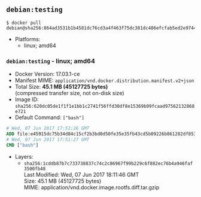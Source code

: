 ## `debian:testing`

```console
$ docker pull debian@sha256:864ad3531b1b4581dc76cd3a4f463f75dc381dc486efcfab5ed2e9744e0d4748
```

-	Platforms:
	-	linux; amd64

### `debian:testing` - linux; amd64

-	Docker Version: 17.03.1-ce
-	Manifest MIME: `application/vnd.docker.distribution.manifest.v2+json`
-	Total Size: **45.1 MB (45127725 bytes)**  
	(compressed transfer size, not on-disk size)
-	Image ID: `sha256:620dc05de1f1f1e1bb1c2741f56ffd30df8e15369b99fcaad97562132868e721`
-	Default Command: `["bash"]`

```dockerfile
# Wed, 07 Jun 2017 17:51:26 GMT
ADD file:e45915dc75b34d84c15cf2b3bd0d50fe35e35fb43cd5b09226b861282df8539c in / 
# Wed, 07 Jun 2017 17:51:27 GMT
CMD ["bash"]
```

-	Layers:
	-	`sha256:1cddb87b7c733738837c74c2c86967f99b229c6f882ec76b4a946faf3500fb48`  
		Last Modified: Wed, 07 Jun 2017 18:11:46 GMT  
		Size: 45.1 MB (45127725 bytes)  
		MIME: application/vnd.docker.image.rootfs.diff.tar.gzip
